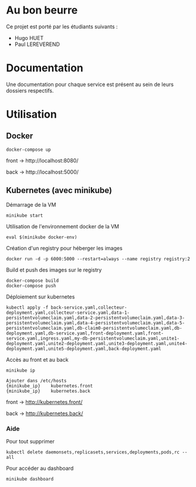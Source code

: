 # Au bon beurre

Ce projet est porté par les étudiants suivants :
- Hugo HUET
- Paul LEREVEREND

# Documentation
Une documentation pour chaque service est présent au sein de leurs dossiers respectifs.

# Utilisation

## Docker

```
docker-compose up
```

front -> http://localhost:8080/

back -> http://localhost:5000/

## Kubernetes (avec minikube)

Démarrage de la VM
```
minikube start
```
Utilisation de l'environnement docker de la VM
```
eval $(minikube docker-env)
```
Création d'un registry pour héberger les images
```
docker run -d -p 6000:5000 --restart=always --name registry registry:2
```
Build et push des images sur le registry
```
docker-compose build
docker-compose push
```
Déploiement sur kubernetes
```
kubectl apply -f back-service.yaml,collecteur-deployment.yaml,collecteur-service.yaml,data-1-persistentvolumeclaim.yaml,data-2-persistentvolumeclaim.yaml,data-3-persistentvolumeclaim.yaml,data-4-persistentvolumeclaim.yaml,data-5-persistentvolumeclaim.yaml,db-claim0-persistentvolumeclaim.yaml,db-deployment.yaml,db-service.yaml,front-deployment.yaml,front-service.yaml,ingress.yaml,my-db-persistentvolumeclaim.yaml,unite1-deployment.yaml,unite2-deployment.yaml,unite3-deployment.yaml,unite4-deployment.yaml,unite5-deployment.yaml,back-deployment.yaml
```
Accès au front et au back
```
minikube ip

Ajouter dans /etc/hosts
{minikube_ip}    kubernetes.front
{minikube_ip}    kubernetes.back
```

front -> http://kubernetes.front/

back -> http://kubernetes.back/


### Aide
Pour tout supprimer
```
kubectl delete daemonsets,replicasets,services,deployments,pods,rc --all
```
Pour accéder au dashboard
```
minikube dashboard
```